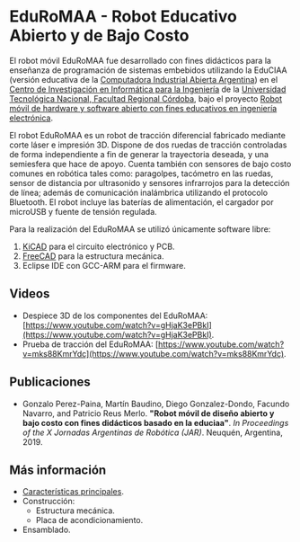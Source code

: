 # EduRoMAA - Robot Educativo Abierto y de Bajo Costo

El robot móvil EduRoMAA fue desarrollado con fines didácticos para la enseñanza de programación de sistemas embebidos utilizando la EduCIAA (versión educativa de la [Computadora Industrial Abierta Argentina](http://www.proyecto-ciaa.com.ar/)) en el [Centro de Investigación en Informática para la Ingeniería](http://ciii.frc.utn.edu.ar/PublicacionesCIII) de la [Universidad Tecnológica Nacional, Facultad Regional Córdoba](https://www.frc.utn.edu.ar/), bajo el proyecto [Robot móvil de hardware y software abierto con fines educativos en ingeniería electrónica](https://ciii.frc.utn.edu.ar/ciii/proyecto-utn4884/).

El robot EduRoMAA es un robot de tracción diferencial fabricado mediante corte láser e impresión 3D. 
Dispone de dos ruedas de tracción controladas de forma independiente a fin de generar la trayectoria deseada, y una semiesfera que hace de apoyo. 
Cuenta también con sensores de bajo costo comunes en robótica tales como: paragolpes, tacómetro en las ruedas, sensor de distancia por ultrasonido y sensores infrarrojos para la detección de línea; además de comunicación inalámbrica utilizando el protocolo Bluetooth. 
El robot incluye las baterías de alimentación, el cargador por microUSB y fuente de tensión regulada.

Para la realización del EduRoMAA se utilizó únicamente software libre: 
1. [KiCAD](https://www.kicad.org/) para el circuito electrónico y PCB.
2. [FreeCAD](https://www.freecadweb.org/) para la estructura mecánica.
3. Eclipse IDE con GCC-ARM para el firmware.


## Videos

* Despiece 3D de los componentes del EduRoMAA: [https://www.youtube.com/watch?v=gHjaK3ePBkI](https://www.youtube.com/watch?v=gHjaK3ePBkI).
* Prueba de tracción del EduRoMAA: [https://www.youtube.com/watch?v=mks88KmrYdc](https://www.youtube.com/watch?v=mks88KmrYdc).

## Publicaciones
  * Gonzalo Perez-Paina, Martín Baudino, Diego Gonzalez-Dondo, Facundo Navarro, and Patricio Reus Merlo. **"Robot móvil de diseño abierto y bajo costo con fines didácticos basado en la educiaa"**. _In Proceedings of the X Jornadas Argentinas de Robótica (JAR)_. Neuquén, Argentina, 2019.

## Más información
  * [Características principales](doc/Caracteristicas.md).
  * Construcción:
    - Estructura mecánica.
    - Placa de acondicionamiento.
  * Ensamblado.

